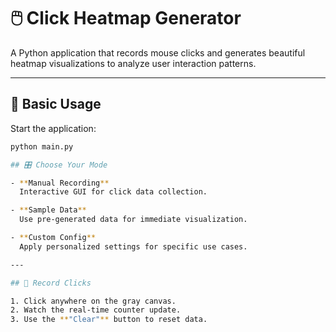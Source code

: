# 🖱️ Click Heatmap Generator

A Python application that records mouse clicks and generates beautiful heatmap visualizations to analyze user interaction patterns.

---

## 🚀 Basic Usage

Start the application:

```bash
python main.py

## 🎛️ Choose Your Mode

- **Manual Recording**  
  Interactive GUI for click data collection.

- **Sample Data**  
  Use pre-generated data for immediate visualization.

- **Custom Config**  
  Apply personalized settings for specific use cases.

---

## 🔴 Record Clicks

1. Click anywhere on the gray canvas.
2. Watch the real-time counter update.
3. Use the **"Clear"** button to reset data.
